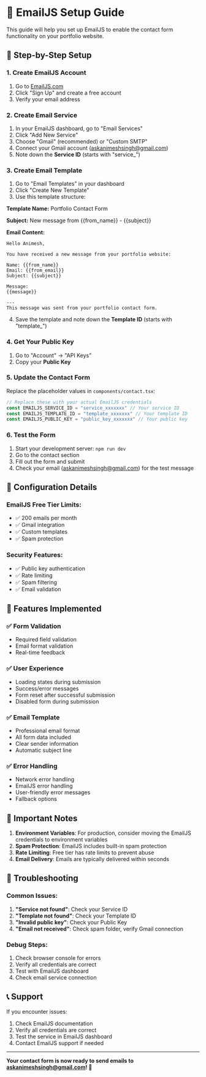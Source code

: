 # 📧 EmailJS Setup Guide

This guide will help you set up EmailJS to enable the contact form functionality on your portfolio website.

## 🚀 Step-by-Step Setup

### 1. Create EmailJS Account
1. Go to [EmailJS.com](https://www.emailjs.com/)
2. Click "Sign Up" and create a free account
3. Verify your email address

### 2. Create Email Service
1. In your EmailJS dashboard, go to "Email Services"
2. Click "Add New Service"
3. Choose "Gmail" (recommended) or "Custom SMTP"
4. Connect your Gmail account (askanimeshsingh@gmail.com)
5. Note down the **Service ID** (starts with "service_")

### 3. Create Email Template
1. Go to "Email Templates" in your dashboard
2. Click "Create New Template"
3. Use this template structure:

**Template Name:** Portfolio Contact Form

**Subject:** New message from {{from_name}} - {{subject}}

**Email Content:**
```
Hello Animesh,

You have received a new message from your portfolio website:

Name: {{from_name}}
Email: {{from_email}}
Subject: {{subject}}

Message:
{{message}}

---
This message was sent from your portfolio contact form.
```

4. Save the template and note down the **Template ID** (starts with "template_")

### 4. Get Your Public Key
1. Go to "Account" → "API Keys"
2. Copy your **Public Key**

### 5. Update the Contact Form
Replace the placeholder values in `components/contact.tsx`:

```javascript
// Replace these with your actual EmailJS credentials
const EMAILJS_SERVICE_ID = "service_xxxxxxx" // Your service ID
const EMAILJS_TEMPLATE_ID = "template_xxxxxxx" // Your template ID  
const EMAILJS_PUBLIC_KEY = "public_key_xxxxxxx" // Your public key
```

### 6. Test the Form
1. Start your development server: `npm run dev`
2. Go to the contact section
3. Fill out the form and submit
4. Check your email (askanimeshsingh@gmail.com) for the test message

## 🔧 Configuration Details

### EmailJS Free Tier Limits:
- ✅ 200 emails per month
- ✅ Gmail integration
- ✅ Custom templates
- ✅ Spam protection

### Security Features:
- ✅ Public key authentication
- ✅ Rate limiting
- ✅ Spam filtering
- ✅ Email validation

## 🎯 Features Implemented

### ✅ Form Validation
- Required field validation
- Email format validation
- Real-time feedback

### ✅ User Experience
- Loading states during submission
- Success/error messages
- Form reset after successful submission
- Disabled form during submission

### ✅ Email Template
- Professional email format
- All form data included
- Clear sender information
- Automatic subject line

### ✅ Error Handling
- Network error handling
- EmailJS error handling
- User-friendly error messages
- Fallback options

## 🚨 Important Notes

1. **Environment Variables**: For production, consider moving the EmailJS credentials to environment variables
2. **Spam Protection**: EmailJS includes built-in spam protection
3. **Rate Limiting**: Free tier has rate limits to prevent abuse
4. **Email Delivery**: Emails are typically delivered within seconds

## 🔄 Troubleshooting

### Common Issues:
1. **"Service not found"**: Check your Service ID
2. **"Template not found"**: Check your Template ID  
3. **"Invalid public key"**: Check your Public Key
4. **"Email not received"**: Check spam folder, verify Gmail connection

### Debug Steps:
1. Check browser console for errors
2. Verify all credentials are correct
3. Test with EmailJS dashboard
4. Check email service connection

## 📞 Support

If you encounter issues:
1. Check EmailJS documentation
2. Verify all credentials are correct
3. Test the service in EmailJS dashboard
4. Contact EmailJS support if needed

---

**Your contact form is now ready to send emails to askanimeshsingh@gmail.com! 🎉** 
